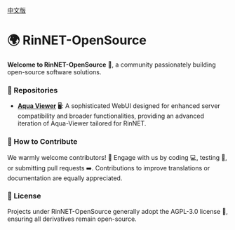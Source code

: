 [中文版](https://github.com/RinNET-OpenSource/.github/blob/main/profile/README_zh.md)

# 🌍 RinNET-OpenSource

**Welcome to RinNET-OpenSource** 🚀, a community passionately building open-source software solutions.

### 📂 Repositories

- **[Aqua Viewer](https://github.com/RinNET-OpenSource/aqua_viewer)** 🖥️: A sophisticated WebUI designed for enhanced server compatibility and broader functionalities, providing an advanced iteration of Aqua-Viewer tailored for RinNET.

### 🤝 How to Contribute

We warmly welcome contributors! 👐 Engage with us by coding 💻, testing 🧪, or submitting pull requests ➡️. Contributions to improve translations or documentation are equally appreciated.

### 📜 License

Projects under RinNET-OpenSource generally adopt the AGPL-3.0 license 📄, ensuring all derivatives remain open-source.
